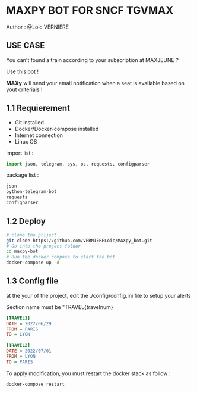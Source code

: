 # MAXPY BOT FOR SNCF TGVMAX

Author : @Loic VERNIERE

## USE CASE

You can't found a train according to your subscription at MAXJEUNE ? 

Use this bot ! 

**MAXy** will send your email notification when a seat is available based on yout criterials !

## 1.1 Requierement
- Git installed
- Docker/Docker-compose installed
- Internet connection
- Linux OS

import list : 
```py
import json, telegram, sys, os, requests, configparser
```
package list : 
```py
json
python-telegram-bot
requests
configparser
```

## 1.2 Deploy

```bash
# clone the priject
git clone https://github.com/VERNIERELoic/MAXpy_bot.git
# Go into the project folder
cd maxpy-bot
# Run the docker compose to start the bot
docker-compose up -d
```

## 1.3 Config file

at the your of the project, edit the ./config/config.ini file to setup your alerts

Section name must be "TRAVEL{travelnum}
```ini
[TRAVEL1]
DATE = 2022/06/29
FROM = PARIS
TO = LYON

[TRAVEL2]
DATE = 2022/07/01
FROM = LYON
TO = PARIS

```

To apply modification, you must restart the docker stack as follow : 
```bash
docker-compose restart
```
